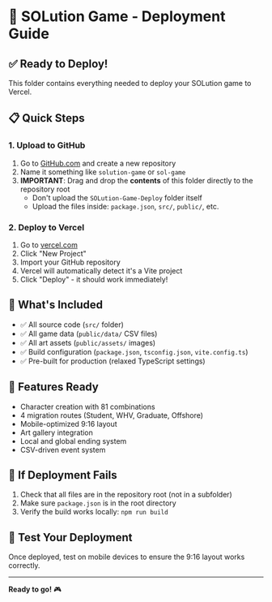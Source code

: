 # 🚀 SOLution Game - Deployment Guide

## ✅ Ready to Deploy!

This folder contains everything needed to deploy your SOLution game to Vercel.

## 📋 Quick Steps

### 1. Upload to GitHub
1. Go to [GitHub.com](https://github.com) and create a new repository
2. Name it something like `solution-game` or `sol-game`
3. **IMPORTANT**: Drag and drop the **contents** of this folder directly to the repository root
   - Don't upload the `SOLution-Game-Deploy` folder itself
   - Upload the files inside: `package.json`, `src/`, `public/`, etc.

### 2. Deploy to Vercel
1. Go to [vercel.com](https://vercel.com)
2. Click "New Project"
3. Import your GitHub repository
4. Vercel will automatically detect it's a Vite project
5. Click "Deploy" - it should work immediately!

## 📁 What's Included
- ✅ All source code (`src/` folder)
- ✅ All game data (`public/data/` CSV files)
- ✅ All art assets (`public/assets/` images)
- ✅ Build configuration (`package.json`, `tsconfig.json`, `vite.config.ts`)
- ✅ Pre-built for production (relaxed TypeScript settings)

## 🎯 Features Ready
- Character creation with 81 combinations
- 4 migration routes (Student, WHV, Graduate, Offshore)
- Mobile-optimized 9:16 layout
- Art gallery integration
- Local and global ending system
- CSV-driven event system

## 🔧 If Deployment Fails
1. Check that all files are in the repository root (not in a subfolder)
2. Make sure `package.json` is in the root directory
3. Verify the build works locally: `npm run build`

## 📱 Test Your Deployment
Once deployed, test on mobile devices to ensure the 9:16 layout works correctly.

---
**Ready to go!** 🎮


